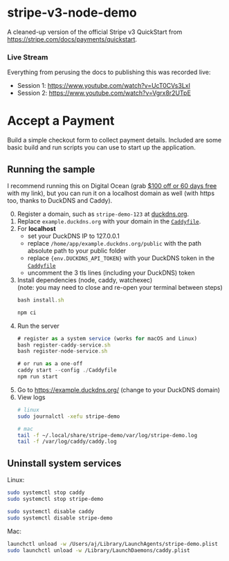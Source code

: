 # stripe-v3-node-demo

A cleaned-up version of the official Stripe v3 QuickStart from
<https://stripe.com/docs/payments/quickstart>.

### Live Stream

Everything from perusing the docs to publishing this was recorded live:

- Session 1: https://www.youtube.com/watch?v=UcT0CVs3LxI
- Session 2: https://www.youtube.com/watch?v=Vgrx8r2UTpE

# Accept a Payment

Build a simple checkout form to collect payment details. Included are some basic
build and run scripts you can use to start up the application.

## Running the sample

I recommend running this on Digital Ocean (grab
[$100 off or 60 days free](https://m.do.co/c/18ec10e74dae) with my link), but
you can run it on a localhost domain as well (with https too, thanks to DuckDNS
and Caddy).

0. Register a domain, such as `stripe-demo-123` at
   [duckdns.org](https://duckdns.org).
1. Replace `example.duckdns.org` with your domain in the
   [`Caddyfile`](/Caddyfile).
2. For **localhost**
   - set your DuckDNS IP to 127.0.0.1
   - replace `/home/app/example.duckdns.org/public` with the path absolute path to your public folder
   - replace `{env.DUCKDNS_API_TOKEN}` with your DuckDNS token in the
     [`Caddyfile`](/Caddyfile)
   - uncomment the 3 tls lines (including your DuckDNS) token
3. Install dependencies (node, caddy, watchexec) \
   (note: you may need to close and re-open your terminal between steps)
   ```js
   bash install.sh
   ```
   ```js
   npm ci
   ```
4. Run the server
   ```js
   # register as a system service (works for macOS and Linux)
   bash register-caddy-service.sh
   bash register-node-service.sh
   ```
   ```js
   # or run as a one-off
   caddy start --config ./Caddyfile
   npm run start
   ```
5. Go to <https://example.duckdns.org/> (change to your DuckDNS domain)
6. View logs
   ```bash
   # linux
   sudo journalctl -xefu stripe-demo
   ```
   ```bash
   # mac
   tail -f ~/.local/share/stripe-demo/var/log/stripe-demo.log
   tail -f /var/log/caddy/caddy.log
   ```

## Uninstall system services

Linux:

```bash
sudo systemctl stop caddy
sudo systemctl stop stripe-demo

sudo systemctl disable caddy
sudo systemctl disable stripe-demo
```

Mac:

```bash
launchctl unload -w /Users/aj/Library/LaunchAgents/stripe-demo.plist
sudo launchctl unload -w /Library/LaunchDaemons/caddy.plist
```
